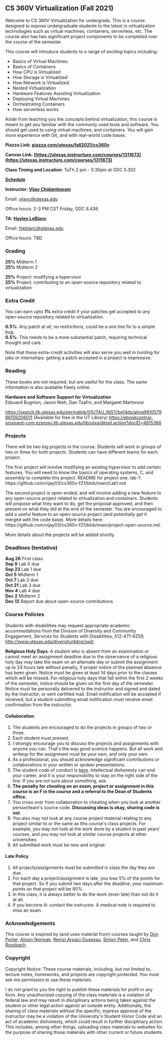 ## CS 360V Virtualization (Fall 2021)

Welcome to CS 360V Virtualization for undergrads. This is a course designed to expose undergraduate students to the latest in virtualization technologies such as virtual machines, containers, serverless, etc. The course also has two significant project components to be completed over the course of the semester.

 This course will introduce students to
  a range of exciting topics including:
  <ul>
    <li>Basics of Virtual Machines</li>
    <li>Basics of Containers</li>
    <li>How CPU is Virtualized</li>
    <li>How Storage is Virtualized</li>
    <li>How Network is Virtualized</li>
    <li>Nested Virtualization</li>
    <li>Hardware Features Assisting Virtualization</li>
    <li>Deploying Virtual Machines</li>
    <li>Orchestrating Containers</li>
     <li>How serverless works</li>
  </ul>

Aside from teaching you the concepts behind virtualization, this course is meant to get you familiar with the commonly used tools and software. You should get used to using virtual machines, and containers. You will gain more experience with Git, and with real-world code bases.

**Piazza Link: [piazza.com/utexas/fall2021/cs360v](https://piazza.com/utexas/fall2021/cs360v)** 

**Canvas Link: [https://utexas.instructure.com/courses/1311673](https://utexas.instructure.com/courses/1311673)** 

**Class Timing and Location**: TuTh 2 pm - 3:30pm at GDC 5.302

**[Schedule](https://docs.google.com/spreadsheets/d/1TfPkXzGmVUH7mMes5OzxYzTcYGk47QpXV2wNjSGE6R8/edit?usp=sharing)**

**Instructor: [Vijay Chidambaram](https://www.cs.utexas.edu/~vijay/)**

Email: vijayc@utexas.edu

Office hours: 2-3 PM CST Friday, GDC 6.436

**TA: [Hayley LeBlanc](https://www.cs.utexas.edu/~hleblanc/)**

Email: hleblanc@utexas.edu

Office hours: TBD

### Grading 

**25%** Midterm 1 <br>
**25%** Midterm 2 <br>

**25%** Project: modifying a hypervisor <br>
**25%** Project: contributing to an open-source repository related to virtualization <br>

### Extra Credit

You can earn upto **1%** extra credit if your patches get accepted to any open-source repository related to virtualization. 

**0.5%**: Any patch at all, no restrictions, could be a one line fix to a simple bug.<br>
**0.5%**: This needs to be a more substantial patch, requiring technical thought and care. 

Note that these extra-credit activities will also serve you well in hunting for jobs or internships: getting a patch accepted in a project is impressive.

### Reading

These books are not required, but are useful for the class. The same information is also available freely online.

**Hardware and Software Support for Virtualization**<br>
Edouard Bugnion, Jason Nieh, Dan Tsafrir, and Margaret Martonosi

https://search.lib.utexas.edu/permalink/01UTAU_INST/be14ds/alma991057986159206011 (Available for free in the UT Library)
https://ebookcentral-proquest-com.ezproxy.lib.utexas.edu/lib/utxa/detail.action?docID=4815368

### Projects

<p>There will be two big projects in the course. Students will work in
  groups of two or three for both projects. Students can have different teams for each project.</p>

<p>The first project will involve modifying an existing
  hypervisor to add certain features. You will need to know the basics of operating systems,
  C, and assembly to complete this project. README for project one, lab-1:
  https://github.com/vijay03/cs360v-f21/blob/main/Lab1.md </p>

<p>The second project is open-ended, and will involve adding a new
  feature to any open-source project related to virtualization and
  containers. Students will propose what they want to do, get the
  proposal approved, and then present on what they did at the end of
  the semester. You are encouraged to add a useful feature to an
  open-source project (and potentially get it merged with the code
  base). More details here: https://github.com/vijay03/cs360v-f21/blob/main/project-open-source.md. 
</p>

<p>More details about the projects will be added shortly.</p>

### Deadlines (tentative)

**Aug 26** First class <br>
**Sep 9** Lab 0 due <br>
**Sep 23** Lab 1 due <br>
**Oct 5** Midterm 1 <br>
**Oct 7** Lab 2 due <br>
**Oct 21** Lab 3 due <br>
**Nov 4** Lab 4 due <br>
**Dec 2** Midterm 2 <br>
**Dec 12** Report due about open-source contributions <br>

### Course Policies

<p>Students with disabilities may request appropriate academic
accommodations from the Division of Diversity and Community
Engagement, Services for Students with Disabilities, 512-471-6259,
<a href="http://www.utexas.edu/diversity/ddce/ssd/">http://www.utexas.edu/diversity/ddce/ssd/</a>.</p>

<p><b>Religious Holy Days</b>: A student who is absent from an
examination or cannot meet an assignment deadline due to the
observance of a religious holy day may take the exam on an alternate
day or submit the assignment up to 24 hours late without penalty, if
proper notice of the planned absence has been given. Notice must be
given at least 14 days prior to the classes which will be missed. For
religious holy days that fall within the first 2 weeks of the
semester, notice should be given on the first day of the
semester. Notice must be personally delivered to the instructor and
signed and dated by the instructor, or sent certified mail. Email
notification will be accepted if received, but a student submitting
email notification must receive email confirmation from the
instructor.</p>

#### Collaboration 

1. The students are encouraged to do the projects in groups of two or three.
3. Each student must present.
4. I strongly encourage you to discuss the projects and assignments with
anyone you can. That's the way good science happens. But all work and
writeup for the assignment must be your own, and only your own.
5. As a professional, you should acknowledge significant contributions or
collaborations in your written or spoken presentations.
6. The student code of conduct
is <a href="http://www.cs.utexas.edu/users/ear/CodeOfConduct.html">here</a>. Intellectual
dishonesty can end your career, and it is your responsibility to stay
on the right side of the line. If you are not sure about something,
  ask.
7. **The penalty for cheating on an exam, project or assignment in
    this course is an F in the course and a referral to the Dean of
    Students office.**
8. You cross over from collaboration to cheating when you look at
    another person/team's source code. **Discussing ideas is okay,
  sharing code is not**.
9. You also may not look at any course project material relating to
  any project similar to or the same as this course's class
  projects. For example, you may not look at the work done by a
  student in past years' courses, and you may not look at similar
  course projects at other universities.
10. All submitted work must be new and original.

#### Late Policy

1. All projects/assignments must be submitted in class the day they
are due.
2. For each day a project/assignment is late, you lose 5% of the
  points for that project. So if you submit two days after the
  deadline, your maximum points on that project will be 90%.
3. In this class, it is always better to do the work (even late) than not
do it at all.
4. If you become ill: contact the instructor. A medical note is
 required to miss an exam.

### Acknowledgements

This course is inspired by (and uses material from) courses taught
  by <a href="http://www.cs.unc.edu/~porter/">Don
  Porter</a>, <a href="www.cs.utexas.edu/~ans">Alison
  Norman</a>, <a href="http://pages.cs.wisc.edu/~remzi/">Remzi
  Arpaci-Dusseau</a>, <a href="http://www.cs.utexas.edu/~simon/">Simon
  Peter</a>, and <a href="https://www.cs.utexas.edu/~rossbach/">Chris
  Rossbach</a>.
  
### Copyright

<p>Copyright Notice: These course materials, including, but not
  limited to, lecture notes, homeworks, and projects are copyright
  protected.  You must ask me permission to use these materials.</p>

<p>I do not grant to you the right to publish these materials for profit
  in any form. Any unauthorized copying of the class materials is a
  violation of federal law and may result in disciplinary actions
  being taken against the student or other legal action against an
  outside entity. Additionally, the sharing of class materials without
  the specific, express approval of the instructor may be a violation
  of the University's Student Honor Code and an act of academic
  dishonesty, which could result in further disciplinary action. This
  includes, among other things, uploading class materials to websites
  for the purpose of sharing those materials with other current or
  future students.
